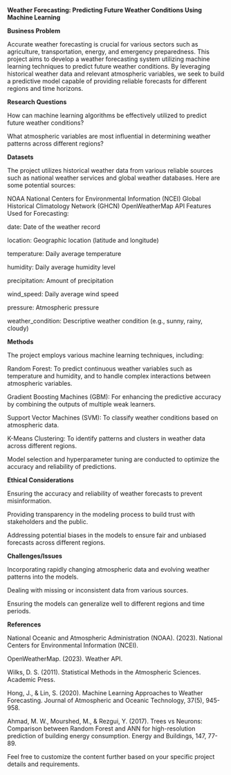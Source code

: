 **Weather Forecasting: Predicting Future Weather Conditions Using Machine Learning**

**Business Problem**

Accurate weather forecasting is crucial for various sectors such as agriculture, transportation, energy, and emergency preparedness. This project aims to develop a weather forecasting system utilizing machine learning techniques to predict future weather conditions. By leveraging historical weather data and relevant atmospheric variables, we seek to build a predictive model capable of providing reliable forecasts for different regions and time horizons.

**Research Questions**

How can machine learning algorithms be effectively utilized to predict future weather conditions?

What atmospheric variables are most influential in determining weather patterns across different regions?

**Datasets**

The project utilizes historical weather data from various reliable sources such as national weather services and global weather databases. Here are some potential sources:

NOAA National Centers for Environmental Information (NCEI)
Global Historical Climatology Network (GHCN)
OpenWeatherMap API
Features Used for Forecasting:

date: Date of the weather record

location: Geographic location (latitude and longitude)

temperature: Daily average temperature

humidity: Daily average humidity level

precipitation: Amount of precipitation

wind_speed: Daily average wind speed

pressure: Atmospheric pressure

weather_condition: Descriptive weather condition (e.g., sunny, rainy, cloudy)

**Methods**

The project employs various machine learning techniques, including:

Random Forest: To predict continuous weather variables such as temperature and humidity, and to handle complex interactions between atmospheric variables.

Gradient Boosting Machines (GBM): For enhancing the predictive accuracy by combining the outputs of multiple weak learners.

Support Vector Machines (SVM): To classify weather conditions based on atmospheric data.

K-Means Clustering: To identify patterns and clusters in weather data across different regions.

Model selection and hyperparameter tuning are conducted to optimize the accuracy and reliability of predictions.

**Ethical Considerations**

Ensuring the accuracy and reliability of weather forecasts to prevent misinformation.

Providing transparency in the modeling process to build trust with stakeholders and the public.

Addressing potential biases in the models to ensure fair and unbiased forecasts across different regions.

**Challenges/Issues**

Incorporating rapidly changing atmospheric data and evolving weather patterns into the models.

Dealing with missing or inconsistent data from various sources.

Ensuring the models can generalize well to different regions and time periods.

**References**

National Oceanic and Atmospheric Administration (NOAA). (2023). National Centers for Environmental Information (NCEI).

OpenWeatherMap. (2023). Weather API.

Wilks, D. S. (2011). Statistical Methods in the Atmospheric Sciences. Academic Press.

Hong, J., & Lin, S. (2020). Machine Learning Approaches to Weather Forecasting. Journal of Atmospheric and Oceanic Technology, 37(5), 945-958. 

Ahmad, M. W., Mourshed, M., & Rezgui, Y. (2017). Trees vs Neurons: Comparison between Random Forest and ANN for high-resolution prediction of building energy consumption. Energy and Buildings, 147, 77-89.

Feel free to customize the content further based on your specific project details and requirements.
